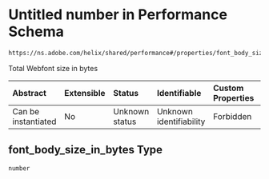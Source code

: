 # Untitled number in Performance Schema

```txt
https://ns.adobe.com/helix/shared/performance#/properties/font_body_size_in_bytes
```

Total Webfont size in bytes

| Abstract            | Extensible | Status         | Identifiable            | Custom Properties | Additional Properties | Access Restrictions | Defined In                                                                 |
| :------------------ | :--------- | :------------- | :---------------------- | :---------------- | :-------------------- | :------------------ | :------------------------------------------------------------------------- |
| Can be instantiated | No         | Unknown status | Unknown identifiability | Forbidden         | Allowed               | none                | [performance.schema.json*](performance.schema.json "open original schema") |

## font_body_size_in_bytes Type

`number`
